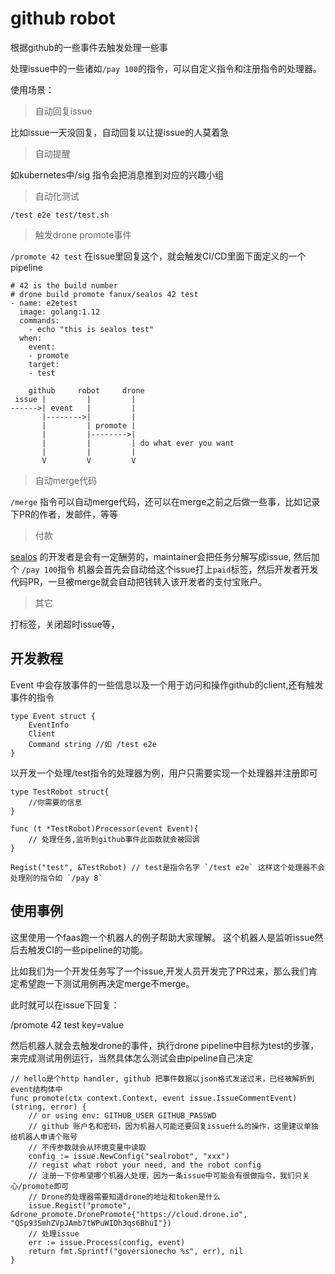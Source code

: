 # github robot
根据github的一些事件去触发处理一些事

处理issue中的一些诸如`/pay 100`的指令，可以自定义指令和注册指令的处理器。

使用场景：

> 自动回复issue

比如issue一天没回复，自动回复以让提issue的人莫着急

> 自动提醒

如kubernetes中/sig 指令会把消息推到对应的兴趣小组

> 自动化测试

`/test e2e test/test.sh`

> 触发drone promote事件

`/promote 42 test` 在issue里回复这个，就会触发CI/CD里面下面定义的一个pipeline

```
# 42 is the build number 
# drone build promote fanux/sealos 42 test
- name: e2etest
  image: golang:1.12
  commands:
    - echo "this is sealos test"
  when:
    event:
    - promote
    target:
    - test
```

```
    github     robot     drone
 issue |         |         |
------>| event   |         |
       |-------->|         |
       |         | promote |
       |         |-------->|
       |         |         | do what ever you want
       |         |         |
       V         V         V
```

> 自动merge代码

`/merge` 指令可以自动merge代码，还可以在merge之前之后做一些事，比如记录下PR的作者，发邮件，等等

> 付款

[sealos](https://github.com/fanux/sealos) 的开发者是会有一定酬劳的，maintainer会把任务分解写成issue, 然后加个 `/pay 100`指令
机器会首先会自动给这个issue打上`paid`标签，然后开发者开发代码PR，一旦被merge就会自动把钱转入该开发者的支付宝账户。

> 其它

打标签，关闭超时issue等，

## 开发教程

Event 中会存放事件的一些信息以及一个用于访问和操作github的client,还有触发事件的指令
```
type Event struct {
    EventInfo
    Client 
    Command string //如 /test e2e
}
```

以开发一个处理/test指令的处理器为例，用户只需要实现一个处理器并注册即可

```
type TestRobot struct{
    //你需要的信息
}

func (t *TestRobot)Processor(event Event){
    // 处理任务,监听到github事件此函数就会被回调
}

Regist("test", &TestRobot) // test是指令名字 `/test e2e` 这样这个处理器不会处理别的指令如 `/pay 8`
```

## 使用事例

这里使用一个faas跑一个机器人的例子帮助大家理解。 这个机器人是监听issue然后去触发CI的一些pipeline的功能。

比如我们为一个开发任务写了一个issue,开发人员开发完了PR过来，那么我们肯定希望跑一下测试用例再决定merge不merge。

此时就可以在issue下回复：

/promote 42 test key=value

然后机器人就会去触发drone的事件，执行drone pipeline中目标为test的步骤，来完成测试用例运行，当然具体怎么测试会由pipeline自己决定

```golang
// hello是个http handler, github 把事件数据以json格式发送过来，已经被解析到event结构体中
func promote(ctx context.Context, event issue.IssueCommentEvent) (string, error) {
	// or using env: GITHUB_USER GITHUB_PASSWD
    // github 账户名和密码，因为机器人可能还要回复issue什么的操作，这里建议单独给机器人申请个账号
    // 不传参数就会从环境变量中读取
	config := issue.NewConfig("sealrobot", "xxx")
	// regist what robot your need, and the robot config
    // 注册一下你希望哪个机器人处理，因为一条issue中可能会有很做指令，我们只关心/promote即可
    // Drone的处理器需要知道drone的地址和token是什么
	issue.Regist("promote", &drone_promote.DronePromote{"https://cloud.drone.io", "QSp93SmhZVpJAmb7tWPuWIOh3qs6BhuI"})
    // 处理issue
	err := issue.Process(config, event)
	return fmt.Sprintf("goversionecho %s", err), nil
}
```
